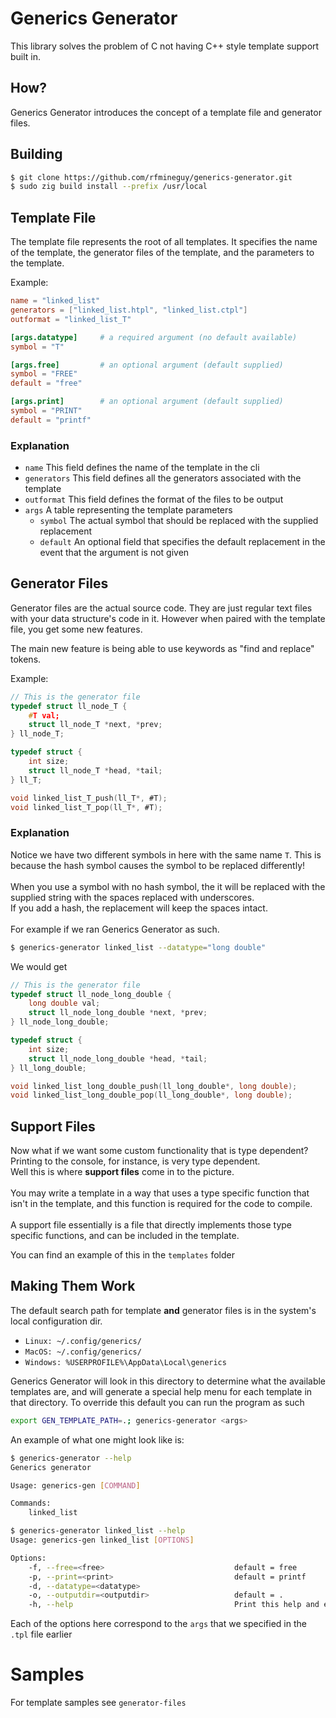 # Generics Generator
This library solves the problem of C not having C++ style template support built in.

## How?
Generics Generator introduces the concept of a template file and generator files.

## Building
```bash
$ git clone https://github.com/rfmineguy/generics-generator.git
$ sudo zig build install --prefix /usr/local
```

## Template File
The template file represents the root of all templates. It specifies the name of the template, the generator files of the template, and the parameters to the template.

Example:
```toml
name = "linked_list"
generators = ["linked_list.htpl", "linked_list.ctpl"]
outformat = "linked_list_T"

[args.datatype]     # a required argument (no default available)
symbol = "T"

[args.free]         # an optional argument (default supplied)
symbol = "FREE"
default = "free"

[args.print]        # an optional argument (default supplied)
symbol = "PRINT"
default = "printf"
```

### Explanation
- `name`        This field defines the name of the template in the cli
- `generators`  This field defines all the generators associated with the template
- `outformat`   This field defines the format of the files to be output
- `args`        A table representing the template parameters
    * `symbol`  The actual symbol that should be replaced with the supplied replacement
    * `default` An optional field that specifies the default replacement in the event that the argument is not given

## Generator Files
Generator files are the actual source code. They are just regular text files with your data structure's code in it. However when paired with the template file, you get some new features.

The main new feature is being able to use keywords as "find and replace" tokens.

Example:
```c
// This is the generator file
typedef struct ll_node_T {
	#T val;
	struct ll_node_T *next, *prev;
} ll_node_T;

typedef struct {
	int size;
	struct ll_node_T *head, *tail;
} ll_T;

void linked_list_T_push(ll_T*, #T);
void linked_list_T_pop(ll_T*, #T);
```

### Explanation
Notice we have two different symbols in here with the same name `T`. This is because the hash symbol causes the symbol to be replaced differently!<br>
<br>
When you use a symbol with no hash symbol, the it will be replaced with the supplied string with the spaces replaced with underscores.<br>
If you add a hash, the replacement will keep the spaces intact.<br>
<br>
For example if we ran Generics Generator as such.<br>
```bash
$ generics-generator linked_list --datatype="long double"
```
We would get
```c
// This is the generator file
typedef struct ll_node_long_double {
	long double val;
	struct ll_node_long_double *next, *prev;
} ll_node_long_double;

typedef struct {
	int size;
	struct ll_node_long_double *head, *tail;
} ll_long_double;

void linked_list_long_double_push(ll_long_double*, long double);
void linked_list_long_double_pop(ll_long_double*, long double);
```

## Support Files
Now what if we want some custom functionality that is type dependent? Printing to the console, for instance, is very type dependent.<br>
Well this is where **support files** come in to the picture.<br>
<br>
You may write a template in a way that uses a type specific function that isn't in the template, and this function is required for the code to compile.<br>
<br>
A support file essentially is a file that directly implements those type specific functions, and can be included in the template.<br>

You can find an example of this in the `templates` folder

## Making Them Work
The default search path for template **and** generator files is in the system's local configuration dir.
- `Linux: ~/.config/generics/`
- `MacOS: ~/.config/generics/`
- `Windows: %USERPROFILE%\AppData\Local\generics`

Generics Generator will look in this directory to determine what the available templates are, and will generate a special help menu for each template in that directory.
To override this default you can run the program as such
```bash
export GEN_TEMPLATE_PATH=.; generics-generator <args>
```

An example of what one might look like is:
```bash
$ generics-generator --help
Generics generator

Usage: generics-gen [COMMAND]

Commands:
    linked_list
```

```bash
$ generics-generator linked_list --help
Usage: generics-gen linked_list [OPTIONS]

Options:
    -f, --free=<free>                             default = free
    -p, --print=<print>                           default = printf
    -d, --datatype=<datatype>
    -o, --outputdir=<outputdir>                   default = .
    -h, --help                                    Print this help and exit
```

Each of the options here correspond to the `args` that we specified in the `.tpl` file earlier

# Samples
For template samples see `generator-files`
